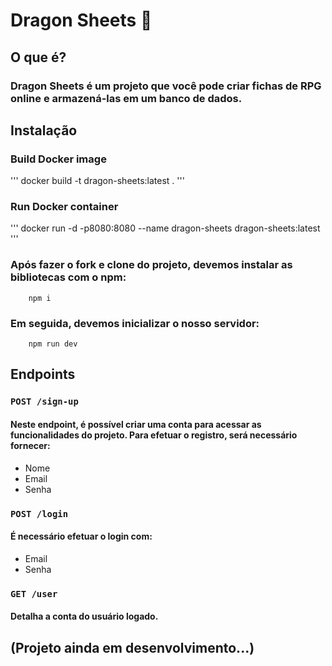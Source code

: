 # Dragon Sheets 🐲
## O que é?
### Dragon Sheets é um projeto que você pode criar fichas de RPG online e armazená-las em um banco de dados.
## Instalação
### Build Docker image
'''
docker build -t dragon-sheets:latest .
'''
### Run Docker container
'''
docker run -d -p8080:8080 --name dragon-sheets dragon-sheets:latest
'''
### Após fazer o fork e clone do projeto, devemos instalar as bibliotecas com o npm:
```
    npm i
```
### Em seguida, devemos inicializar o nosso servidor:
```
    npm run dev
```
## Endpoints
### `POST /sign-up`
#### Neste endpoint, é possível criar uma conta para acessar as funcionalidades do projeto. Para efetuar o registro, será necessário fornecer:
* Nome
* Email
* Senha
### `POST /login`
#### É necessário efetuar o login com: 
* Email
* Senha
### `GET /user`
#### Detalha a conta do usuário logado.

## (Projeto ainda em desenvolvimento...)

